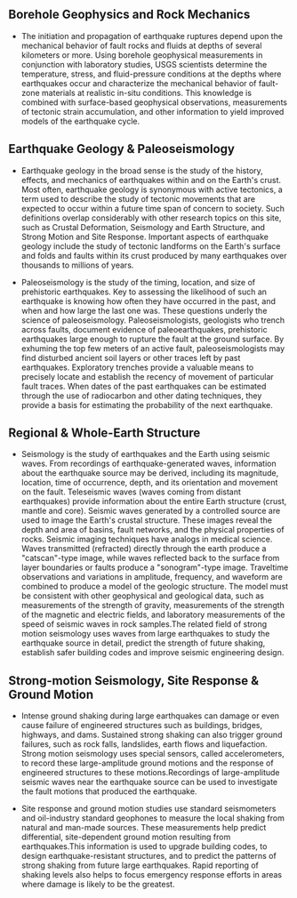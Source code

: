 ## Borehole Geophysics and Rock Mechanics

- The initiation and propagation of earthquake ruptures depend upon the mechanical behavior of fault rocks and fluids at depths of several kilometers or more. Using borehole geophysical measurements in conjunction with laboratory studies, USGS scientists determine the temperature, stress, and fluid-pressure conditions at the depths where earthquakes occur and characterize the mechanical behavior of fault-zone materials at realistic in-situ conditions. This knowledge is combined with surface-based geophysical observations, measurements of tectonic strain accumulation, and other information to yield improved models of the earthquake cycle.


## Earthquake Geology & Paleoseismology

- Earthquake geology in the broad sense is the study of the history, effects, and mechanics of earthquakes within and on the Earth's crust. Most often, earthquake geology is synonymous with active tectonics, a term used to describe the study of tectonic movements that are expected to occur within a future time span of concern to society. Such definitions overlap considerably with other research topics on this site, such as Crustal Deformation, Seismology and Earth Structure, and Strong Motion and Site Response. Important aspects of earthquake geology include the study of tectonic landforms on the Earth's surface and folds and faults within its crust produced by many earthquakes over thousands to millions of years.

- Paleoseismology is the study of the timing, location, and size of prehistoric earthquakes. Key to assessing the likelihood of such an earthquake is knowing how often they have occurred in the past, and when and how large the last one was. These questions underly the science of paleoseismology. Paleoseismologists, geologists who trench across faults, document evidence of paleoearthquakes, prehistoric earthquakes large enough to rupture the fault at the ground surface. By exhuming the top few meters of an active fault, paleoseismologists may find disturbed ancient soil layers or other traces left by past earthquakes. Exploratory trenches provide a valuable means to precisely locate and establish the recency of movement of particular fault traces. When dates of the past earthquakes can be estimated through the use of radiocarbon and other dating techniques, they provide a basis for estimating the probability of the next earthquake.


## Regional & Whole-Earth Structure
- Seismology is the study of earthquakes and the Earth using seismic waves. From recordings of earthquake-generated waves, information about the earthquake source may be derived, including its magnitude, location, time of occurrence, depth, and its orientation and movement on the fault. Teleseismic waves (waves coming from distant earthquakes) provide information about the entire Earth structure (crust, mantle and core). Seismic waves generated by a controlled source are used to image the Earth's crustal structure. These images reveal the depth and area of basins, fault networks, and the physical properties of rocks. Seismic imaging techniques have analogs in medical science. Waves transmitted (refracted) directly through the earth produce a "catscan"-type image, while waves reflected back to the surface from layer boundaries or faults produce a "sonogram"-type image. Traveltime observations and variations in amplitude, frequency, and waveform are combined to produce a model of the geologic structure. The model must be consistent with other geophysical and geological data, such as measurements of the strength of gravity, measurements of the strength of the magnetic and electric fields, and laboratory measurements of the speed of seismic waves in rock samples.The related field of strong motion seismology uses waves from large earthquakes to study the earthquake source in detail, predict the strength of future shaking, establish safer building codes and improve seismic engineering design.


## Strong-motion Seismology, Site Response & Ground Motion
- Intense ground shaking during large earthquakes can damage or even cause failure of engineered structures such as buildings, bridges, highways, and dams. Sustained strong shaking can also trigger ground failures, such as rock falls, landslides, earth flows and liquefaction. Strong motion seismology uses special sensors, called accelerometers, to record these large-amplitude ground motions and the response of engineered structures to these motions.Recordings of large-amplitude seismic waves near the earthquake source can be used to investigate the fault motions that produced the earthquake.

- Site response and ground motion studies use standard seismometers and oil-industry standard geophones to measure the local shaking from natural and man-made sources. These measurements help predict differential, site-dependent ground motion resulting from earthquakes.This information is used to upgrade building codes, to design earthquake-resistant structures, and to predict the patterns of strong shaking from future large earthquakes. Rapid reporting of shaking levels also helps to focus emergency response efforts in areas where damage is likely to be the greatest.
